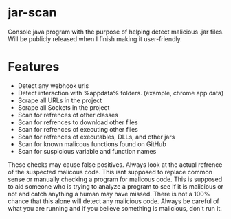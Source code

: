 # jar-scan
Console java program with the purpose of helping detect malicious .jar files. Will be publicly released when I finish making it user-friendly.

# Features

- Detect any webhook urls
- Detect interaction with %appdata% folders. (example, chrome app data)
- Scrape all URLs in the project
- Scrape all Sockets in the project
- Scan for refrences of other classes
- Scan for refrences to download other files
- Scan for refrences of executing other files
- Scan for refrences of executables, DLLs, and other jars
- Scan for known malicous functions found on GitHub
- Scan for suspicious variable and function names

These checks may cause false positives. Always look at the actual refrence of the suspected malicous code. This isnt supposed to replace common sense or manually checking a program for malicous code. This is supposed to aid someone who is trying to analyze a program to see if it is malicious or not and catch anything a human may have missed. There is not a 100% chance that this alone will detect any malicious code. Always be careful of what you are running and if you believe something is malicious, don't run it. 
